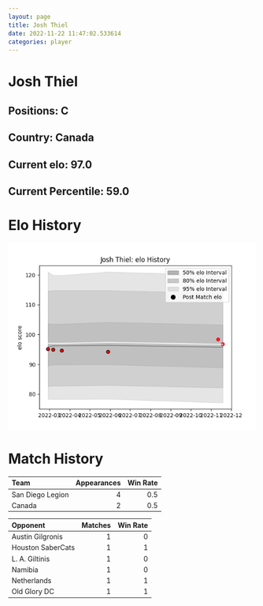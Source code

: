 ```yaml
---  
layout: page  
title: Josh Thiel  
date: 2022-11-22 11:47:02.533614  
categories: player  
---
```

# Josh Thiel

## Positions: C

## Country: Canada

## Current elo: 97.0

## Current Percentile: 59.0

# Elo History


![elo history](history_JoshThiel.png)
# Match History


| Team             |   Appearances |   Win Rate |
|:-----------------|--------------:|-----------:|
| San Diego Legion |             4 |        0.5 |
| Canada           |             2 |        0.5 |

| Opponent          |   Matches |   Win Rate |
|:------------------|----------:|-----------:|
| Austin Gilgronis  |         1 |          0 |
| Houston SaberCats |         1 |          1 |
| L. A. Giltinis    |         1 |          0 |
| Namibia           |         1 |          0 |
| Netherlands       |         1 |          1 |
| Old Glory DC      |         1 |          1 |